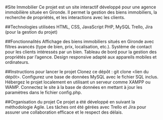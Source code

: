 #Site Immobilier
Ce projet est un site interactif développé pour une agence immobilière située en Gironde. Il permet la gestion des biens immobiliers, la recherche de propriétés, et les interactions avec les clients.

##Technologies utilisées
HTML, CSS, JavaScript
PHP, MySQL
Trello, Jira (pour la gestion du projet)

##Fonctionnalités
Affichage des biens immobiliers situés en Gironde avec filtres avancés (type de bien, prix, localisation, etc.).
Système de contact pour les clients intéressés par un bien.
Tableau de bord pour la gestion des propriétés par l’agence.
Design responsive adapté aux appareils mobiles et ordinateurs.

##Instructions pour lancer le projet
Clonez ce dépôt : git clone <lien du dépôt>.
Configurez une base de données MySQL avec le fichier SQL inclus.
Hébergez le projet localement en utilisant un serveur comme XAMPP ou WAMP.
Connectez le site à la base de données en mettant à jour les paramètres dans le fichier config.php.

##Organisation du projet
Ce projet a été développé en suivant la méthodologie Agile. Les tâches ont été gérées avec Trello et Jira pour assurer une collaboration efficace et le respect des délais.
